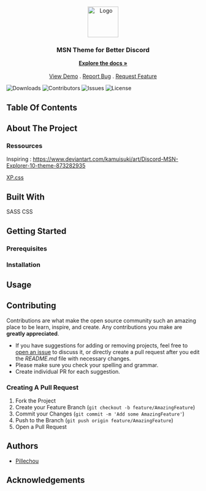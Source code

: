 <br/>
<p align="center">
  <a href="https://github.com/Pillechou/MSN_THEME_bd">
    <img src="https://www.weblife.fr/wp-content/uploads/2012/03/windows-live-messenger-logo.jpg" alt="Logo" width="80" height="80">
  </a>

  <h3 align="center">MSN Theme for Better Discord</h3>

  <p align="center">
    <a href="https://github.com/Pillechou/MSN_THEME_bd"><strong>Explore the docs »</strong></a>
    <br/>
    <br/>
    <a href="https://github.com/Pillechou/MSN_THEME_bd">View Demo</a>
    .
    <a href="https://github.com/Pillechou/MSN_THEME_bd/issues">Report Bug</a>
    .
    <a href="https://github.com/Pillechou/MSN_THEME_bd/issues">Request Feature</a>
  </p>
</p>

![Downloads](https://img.shields.io/github/downloads/Pillechou/MSN_THEME_bd/total) ![Contributors](https://img.shields.io/github/contributors/Pillechou/MSN_THEME_bd?color=dark-green) ![Issues](https://img.shields.io/github/issues/Pillechou/MSN_THEME_bd) ![License](https://img.shields.io/github/license/Pillechou/MSN_THEME_bd) 

## Table Of Contents


## About The Project

### Ressources 

Inspiring : https://www.deviantart.com/kamuisuki/art/Discord-MSN-Explorer-10-theme-873282935

[XP.css](https://botoxparty.github.io/XP.css/)


## Built With

SASS
CSS


## Getting Started



### Prerequisites



### Installation



## Usage



## Contributing

Contributions are what make the open source community such an amazing place to be learn, inspire, and create. Any contributions you make are **greatly appreciated**.
* If you have suggestions for adding or removing projects, feel free to [open an issue](https://github.com/Pillechou/MSN_THEME_bd/issues/new) to discuss it, or directly create a pull request after you edit the *README.md* file with necessary changes.
* Please make sure you check your spelling and grammar.
* Create individual PR for each suggestion.


### Creating A Pull Request

1. Fork the Project
2. Create your Feature Branch (`git checkout -b feature/AmazingFeature`)
3. Commit your Changes (`git commit -m 'Add some AmazingFeature'`)
4. Push to the Branch (`git push origin feature/AmazingFeature`)
5. Open a Pull Request



## Authors

* [Pillechou](https://github.com/Pillechou/) 

## Acknowledgements


